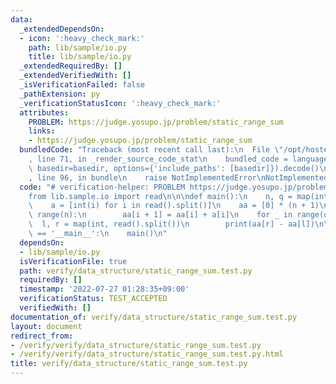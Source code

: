```yaml
---
data:
  _extendedDependsOn:
  - icon: ':heavy_check_mark:'
    path: lib/sample/io.py
    title: lib/sample/io.py
  _extendedRequiredBy: []
  _extendedVerifiedWith: []
  _isVerificationFailed: false
  _pathExtension: py
  _verificationStatusIcon: ':heavy_check_mark:'
  attributes:
    PROBLEM: https://judge.yosupo.jp/problem/static_range_sum
    links:
    - https://judge.yosupo.jp/problem/static_range_sum
  bundledCode: "Traceback (most recent call last):\n  File \"/opt/hostedtoolcache/Python/3.10.5/x64/lib/python3.10/site-packages/onlinejudge_verify/documentation/build.py\"\
    , line 71, in _render_source_code_stat\n    bundled_code = language.bundle(stat.path,\
    \ basedir=basedir, options={'include_paths': [basedir]}).decode()\n  File \"/opt/hostedtoolcache/Python/3.10.5/x64/lib/python3.10/site-packages/onlinejudge_verify/languages/python.py\"\
    , line 96, in bundle\n    raise NotImplementedError\nNotImplementedError\n"
  code: "# verification-helper: PROBLEM https://judge.yosupo.jp/problem/static_range_sum\n\
    from lib.sample.io import read\n\n\ndef main():\n    n, q = map(int, read().split())\n\
    \    a = [int(i) for i in read().split()]\n    aa = [0] * (n + 1)\n    for i in\
    \ range(n):\n        aa[i + 1] = aa[i] + a[i]\n    for _ in range(q):\n      \
    \  l, r = map(int, read().split())\n        print(aa[r] - aa[l])\n\n\nif __name__\
    \ == '__main__':\n    main()\n"
  dependsOn:
  - lib/sample/io.py
  isVerificationFile: true
  path: verify/data_structure/static_range_sum.test.py
  requiredBy: []
  timestamp: '2022-07-27 01:28:35+09:00'
  verificationStatus: TEST_ACCEPTED
  verifiedWith: []
documentation_of: verify/data_structure/static_range_sum.test.py
layout: document
redirect_from:
- /verify/verify/data_structure/static_range_sum.test.py
- /verify/verify/data_structure/static_range_sum.test.py.html
title: verify/data_structure/static_range_sum.test.py
---
```

